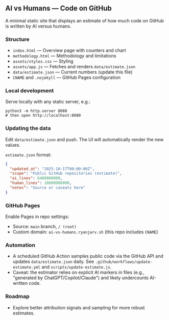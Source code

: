 ## AI vs Humans — Code on GitHub

A minimal static site that displays an estimate of how much code on GitHub is written by AI versus humans.

### Structure

- `index.html` — Overview page with counters and chart
- `methodology.html` — Methodology and limitations
- `assets/styles.css` — Styling
- `assets/app.js` — Fetches and renders `data/estimate.json`
- `data/estimate.json` — Current numbers (update this file)
- `CNAME` and `.nojekyll` — GitHub Pages configuration

### Local development

Serve locally with any static server, e.g.:

```
python3 -m http.server 8080
# then open http://localhost:8080
```

### Updating the data

Edit `data/estimate.json` and push. The UI will automatically render the new values.

`estimate.json` format:

```json
{
  "updated_at": "2025-10-17T00:00:00Z",
  "scope": "Public GitHub repositories (estimate)",
  "ai_lines": 6400000000,
  "human_lines": 18600000000,
  "notes": "Source or caveats here"
}
```

### GitHub Pages

Enable Pages in repo settings:
- Source: `main` branch, `/ (root)`
- Custom domain: `ai-vs-humans.ryanjarv.sh` (this repo includes `CNAME`)

### Automation

- A scheduled GitHub Action samples public code via the GitHub API and updates `data/estimate.json` daily. See `.github/workflows/update-estimate.yml` and `scripts/update-estimate.js`.
- Caveat: the estimator relies on explicit AI markers in files (e.g., "generated by ChatGPT/Copilot/Claude") and likely undercounts AI-written code.

### Roadmap

- Explore better attribution signals and sampling for more robust estimates.
